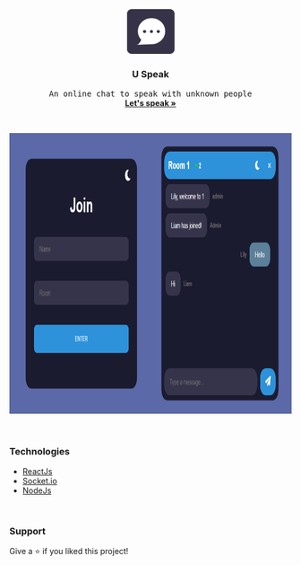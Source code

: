 <p align="center">
  <img src="https://raw.githubusercontent.com/Nahay/Chat/master/client/public/logo192.png" alt="Logo" width="85" height="80">

  <h3 align="center">U Speak</h3>

  <p align="center">
    <samp>An online chat to speak with unknown people</samp>
    <br />
    <a href="https://u-speak.netlify.app/"><strong>Let's speak »</strong></a>
  </p>
</p>

<br/>

<p align="center">
  <img src="https://raw.githubusercontent.com/Nahay/Assets/master/Chat/banner.png" alt="Banner" height="500">
</p>

<br/>

### Technologies

- [ReactJs](https://reactjs.org/)
- [Socket.io](https://socket.io/)
- [NodeJs](https://nodejs.org/en/)


<br/>

### Support

Give a ⭐️ if you liked this project!
